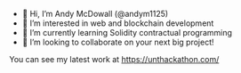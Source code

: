 - 👋 Hi, I’m Andy McDowall (@andym1125)
- 👀 I’m interested in web and blockchain development
- 🌱 I’m currently learning Solidity contractual programming
- 💞️ I’m looking to collaborate on your next big project!


You can see my latest work at https://unthackathon.com/


